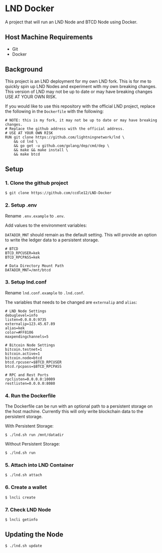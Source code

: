 # LND Docker
A project that will run an LND Node and BTCD Node using Docker.

## Host Machine Requirements

* Git
* Docker

## Background
This project is an LND deployment for my own LND fork. This is for me to quickly spin up LND Nodes and experiment with my own breaking changes. This version of LND may not be up to date or may have breaking changes USE AT YOUR OWN RISK.

If you would like to use this repository with the official LND project, replace the following in the `Dockerfile` with the following:

```
# NOTE: this is my fork, it may not be up to date or may have breaking changes.
# Replace the github address with the official address.
# USE AT YOUR OWN RISK
RUN git clone https://github.com/lightningnetwork/lnd \
    && cd lnd \
    && go get -u github.com/golang/dep/cmd/dep \
    && make && make install \
    && make btcd
```


## Setup

### 1. Clone the github project

```
$ git clone https://github.com/ccdle12/LND-Docker
```

### 2. Setup .env

Rename `.env.example` to `.env`.

Add values to the environment variables:

`DATADIR_MNT` should remain as the default setting. This will provide an option to write the ledger data to a persistent storage.

```
# BTCD
BTCD_RPCUSER=kek
BTCD_RPCPASS=kek

# Data Directory Mount Path
DATADIR_MNT=/mnt/btcd
```

### 3. Setup lnd.conf

Rename `lnd.conf.example` to `.lnd.conf`.

The variables that needs to be changed are `externalip` and `alias`:

```
# LND Node Settings
debuglevel=info
listen=0.0.0.0:9735
externalip=123.45.67.89
alias=kek
color=#FF8106
maxpendingchannels=5

# Bitcoin Node Settings
bitcoin.testnet=1
bitcoin.active=1
bitcoin.node=btcd
btcd.rpcuser=$BTCD_RPCUSER
btcd.rpcpass=$BTCD_RPCPASS

# RPC and Rest Ports
rpclisten=0.0.0.0:10009
restlisten=0.0.0.0:8080
```

### 4. Run the Dockerfile
The Dockerfile can be run with an optional path to a persistent storage on the host machine. 
Currently this will only write blockchain data to the persistent storage.

With Persistent Storage:
```
$ ./lnd.sh run /mnt/datadir
```

Without Persistent Storage:
```
$ ./lnd.sh run
```

### 5. Attach into LND Container

```
$ ./lnd.sh attach
```

### 6. Create a wallet

```
$ lncli create
```

### 7. Check LND Node

```
$ lncli getinfo
```

## Updating the Node

```
$ ./lnd.sh update
```
